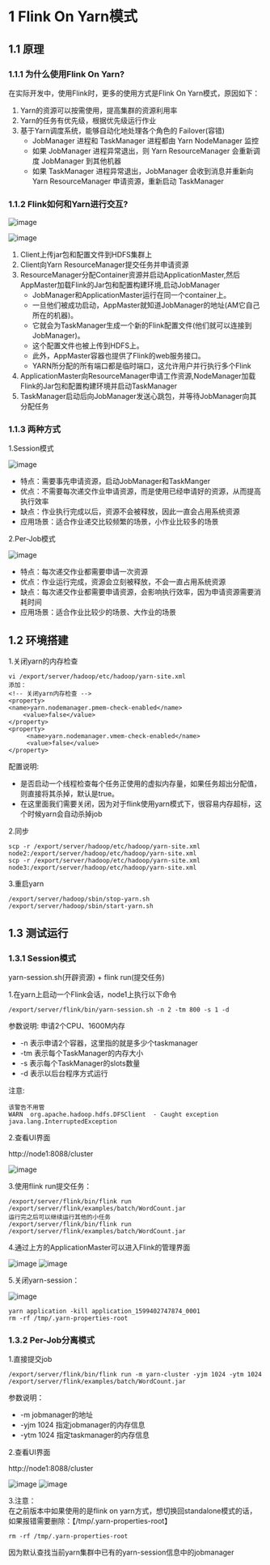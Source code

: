 # 1 Flink On Yarn模式

## 1.1 原理

### 1.1.1 为什么使用Flink On Yarn?
在实际开发中，使用Flink时，更多的使用方式是Flink On Yarn模式，原因如下：
1. Yarn的资源可以按需使用，提高集群的资源利用率
2. Yarn的任务有优先级，根据优先级运行作业
3. 基于Yarn调度系统，能够自动化地处理各个角色的 Failover(容错)
    - JobManager 进程和 TaskManager 进程都由 Yarn NodeManager 监控
    - 如果 JobManager 进程异常退出，则 Yarn ResourceManager 会重新调度 JobManager 到其他机器
    - 如果 TaskManager 进程异常退出，JobManager 会收到消息并重新向 Yarn ResourceManager 申请资源，重新启动 TaskManager
    
### 1.1.2 Flink如何和Yarn进行交互?

![image](https://user-images.githubusercontent.com/75486726/177995674-25169e1e-9737-4f73-bebd-1b88c963f573.png)

![image](https://user-images.githubusercontent.com/75486726/177995689-188f341a-e7bc-444b-91ad-d12f7271e748.png)

1. Client上传jar包和配置文件到HDFS集群上
2. Client向Yarn ResourceManager提交任务并申请资源
3. ResourceManager分配Container资源并启动ApplicationMaster,然后AppMaster加载Flink的Jar包和配置构建环境,启动JobManager
    - JobManager和ApplicationMaster运行在同一个container上。
    - 一旦他们被成功启动，AppMaster就知道JobManager的地址(AM它自己所在的机器)。
    - 它就会为TaskManager生成一个新的Flink配置文件(他们就可以连接到JobManager)。
    - 这个配置文件也被上传到HDFS上。
    - 此外，AppMaster容器也提供了Flink的web服务接口。
    - YARN所分配的所有端口都是临时端口，这允许用户并行执行多个Flink
4. ApplicationMaster向ResourceManager申请工作资源,NodeManager加载Flink的Jar包和配置构建环境并启动TaskManager
5. TaskManager启动后向JobManager发送心跳包，并等待JobManager向其分配任务

### 1.1.3 两种方式
1.Session模式

![image](https://user-images.githubusercontent.com/75486726/177995787-4d35ac2d-ad0a-46a3-9e52-b7ab24aaa654.png)

- 特点：需要事先申请资源，启动JobManager和TaskManger
- 优点：不需要每次递交作业申请资源，而是使用已经申请好的资源，从而提高执行效率
- 缺点：作业执行完成以后，资源不会被释放，因此一直会占用系统资源
- 应用场景：适合作业递交比较频繁的场景，小作业比较多的场景


2.Per-Job模式

![image](https://user-images.githubusercontent.com/75486726/177995845-59866045-d4d0-4eb7-a5d7-b7ed2006c78b.png)

- 特点：每次递交作业都需要申请一次资源
- 优点：作业运行完成，资源会立刻被释放，不会一直占用系统资源
- 缺点：每次递交作业都需要申请资源，会影响执行效率，因为申请资源需要消耗时间
- 应用场景：适合作业比较少的场景、大作业的场景


## 1.2 环境搭建
1.关闭yarn的内存检查
``` 
vi /export/server/hadoop/etc/hadoop/yarn-site.xml
添加：
<!-- 关闭yarn内存检查 -->
<property>
<name>yarn.nodemanager.pmem-check-enabled</name>
    <value>false</value>
</property>
<property>
     <name>yarn.nodemanager.vmem-check-enabled</name>
     <value>false</value>
</property>
```
配置说明:
- 是否启动一个线程检查每个任务正使用的虚拟内存量，如果任务超出分配值，则直接将其杀掉，默认是true。
- 在这里面我们需要关闭，因为对于flink使用yarn模式下，很容易内存超标，这个时候yarn会自动杀掉job

2.同步
``` 
scp -r /export/server/hadoop/etc/hadoop/yarn-site.xml node2:/export/server/hadoop/etc/hadoop/yarn-site.xml
scp -r /export/server/hadoop/etc/hadoop/yarn-site.xml node3:/export/server/hadoop/etc/hadoop/yarn-site.xml
```

3.重启yarn
``` 
/export/server/hadoop/sbin/stop-yarn.sh
/export/server/hadoop/sbin/start-yarn.sh
```

## 1.3 测试运行

### 1.3.1 Session模式
yarn-session.sh(开辟资源) + flink run(提交任务)

1.在yarn上启动一个Flink会话，node1上执行以下命令
``` 
/export/server/flink/bin/yarn-session.sh -n 2 -tm 800 -s 1 -d

```


参数说明: 申请2个CPU、1600M内存
- -n 表示申请2个容器，这里指的就是多少个taskmanager
- -tm 表示每个TaskManager的内存大小
- -s 表示每个TaskManager的slots数量
- -d 表示以后台程序方式运行

注意:
``` 
该警告不用管
WARN  org.apache.hadoop.hdfs.DFSClient  - Caught exception
java.lang.InterruptedException
```


2.查看UI界面

http://node1:8088/cluster

![image](https://user-images.githubusercontent.com/75486726/177995811-42c6a4d9-ad49-4ac4-9b09-0bcd363a2059.png)

3.使用flink run提交任务：
``` 
/export/server/flink/bin/flink run  /export/server/flink/examples/batch/WordCount.jar
运行完之后可以继续运行其他的小任务
/export/server/flink/bin/flink run  /export/server/flink/examples/batch/WordCount.jar
```

4.通过上方的ApplicationMaster可以进入Flink的管理界面

![image](https://user-images.githubusercontent.com/75486726/177995871-c9f92ed9-198e-4d69-9a8e-0e10919989e3.png)
![image](https://user-images.githubusercontent.com/75486726/177995876-0528cb23-31dc-4957-a6a5-67497fba545d.png)


5.关闭yarn-session：

![image](https://user-images.githubusercontent.com/75486726/177995899-8b74a2e7-3136-45a0-851b-386ca4f2b300.png)

``` 
yarn application -kill application_1599402747874_0001
rm -rf /tmp/.yarn-properties-root
```

### 1.3.2 Per-Job分离模式
1.直接提交job
``` 
/export/server/flink/bin/flink run -m yarn-cluster -yjm 1024 -ytm 1024 /export/server/flink/examples/batch/WordCount.jar
```
参数说明：
- -m  jobmanager的地址
- -yjm 1024 指定jobmanager的内存信息
- -ytm 1024 指定taskmanager的内存信息

2.查看UI界面  

http://node1:8088/cluster

![image](https://user-images.githubusercontent.com/75486726/177995928-5e31eacc-6a2d-4154-98e4-e8749df31bba.png)
![image](https://user-images.githubusercontent.com/75486726/177995947-d728630a-2068-4b0d-92ac-f9802d4de01c.png)


3.注意：  
在之前版本中如果使用的是flink on yarn方式，想切换回standalone模式的话，如果报错需要删除：【/tmp/.yarn-properties-root】
``` 
rm -rf /tmp/.yarn-properties-root
```
因为默认查找当前yarn集群中已有的yarn-session信息中的jobmanager
